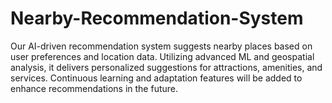# Nearby-Recommendation-System
Our AI-driven recommendation system suggests nearby places based on user preferences and location data. Utilizing advanced ML and geospatial analysis, it delivers personalized suggestions for attractions, amenities, and services. Continuous learning and adaptation features will be added to enhance recommendations in the future.
